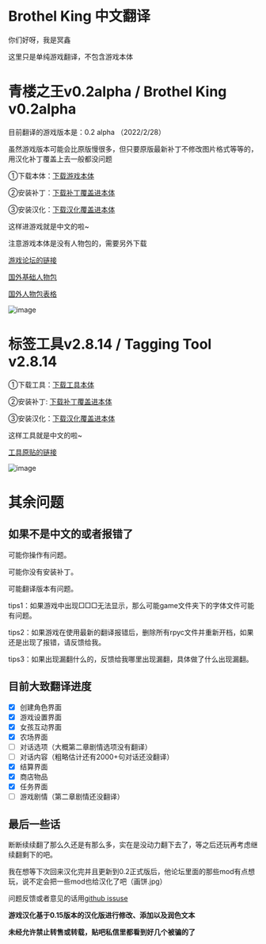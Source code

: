 # Brothel King 中文翻译

你们好呀，我是冥鑫

这里只是单纯游戏翻译，不包含游戏本体

# 青楼之王v0.2alpha / Brothel King v0.2alpha

目前翻译的游戏版本是：0.2 alpha （2022/2/28）

虽然游戏版本可能会比原版慢很多，但只要原版最新补丁不修改图片格式等等的，用汉化补丁覆盖上去一般都没问题

①下载本体：[下载游戏本体](https://www.mediafire.com/file/h81k39vblrz5co3/Brothel_King-0.2.zip/file)

②安装补丁：[下载补丁覆盖进本体](https://www.mediafire.com/file/nnxnr2pkopkzv2y/game+patch+0.2.zip/file)

③安装汉化：[下载汉化覆盖进本体](https://github.com/XyMinxin/Brothel-King-Chinese-Translate/releases/download/0.0.2/BK-v0.2alpha-Chinese.zip)

这样进游戏就是中文的啦~

注意游戏本体是没有人物包的，需要另外下载

[游戏论坛的链接](https://henthighschool.net/brothel-king/)

[国外基础人物包](https://www.mediafire.com/file/ms86oyaehplz6pn/basic-girl-pack-020.zip/file)

[国外人物包表格](https://docs.google.com/spreadsheets/d/1tGydEbO0FRsl9eF4SQOYN8r4UwjD1AhtY0DcKFFvuHg/edit#gid=538575808)

<img src="https://i.ibb.co/18qf1xt/image.png" alt="image" border="0">

# 标签工具v2.8.14 / Tagging Tool v2.8.14

①下载工具：[下载工具本体](https://mega.nz/file/1fFWxKTL#5flUKm1fiR4uME_sNzOtFdWdMTAS3sAcphFSTyXhcPA)

②安装补丁: [下载补丁覆盖进本体](https://mega.nz/file/JaVUAB6A#d0aIFmJ0SkpWusdc1zVBssUMiTsODF7PE3QzxH1GzA0)

③安装汉化：[下载汉化覆盖进本体](https://github.com/XyMinxin/Brothel-King-Chinese-Translate/releases/download/0.0.2/TaggingTool-v2.8.14-Chinese.zip)

这样工具就是中文的啦~

[工具原贴的链接](https://henthighschool.net/brothel-king/picturenamer/)

<img src="https://i.ibb.co/f1nrw0F/image.png" alt="image" border="0">

# 其余问题

## 如果不是中文的或者报错了

可能你操作有问题。

可能你没有安装补丁。

可能翻译版本有问题。

tips1：如果游戏中出现□□□无法显示，那么可能game文件夹下的字体文件可能有问题。

tips2：如果游戏在使用最新的翻译报错后，删除所有rpyc文件并重新开档，如果还是出现了报错，请反馈给我。

tips3：如果出现漏翻什么的，反馈给我哪里出现漏翻，具体做了什么出现漏翻。

## 目前大致翻译进度

- [x] 创建角色界面
- [x] 游戏设置界面
- [x] 女孩互动界面
- [x] 农场界面
- [ ] 对话选项（大概第二章剧情选项没有翻译）
- [ ] 对话内容（粗略估计还有2000+句对话还没翻译）
- [x] 结算界面
- [x] 商店物品
- [x] 任务界面
- [ ] 游戏剧情（第二章剧情还没翻译）

## 最后一些话

断断续续翻了那么久还是有那么多，实在是没动力翻下去了，等之后还玩再考虑继续翻剩下的吧。

我在想等下次回来汉化完并且更新到0.2正式版后，他论坛里面的那些mod有点想玩，说不定会把一些mod也给汉化了吧（画饼.jpg）

问题反馈或者意见的话用[github issuse](https://github.com/XyMinxin/Brothel-King-Chinese-Translate/issu)

**游戏汉化基于0.15版本的汉化版进行修改、添加以及润色文本**

**未经允许禁止转售或转载，贴吧私信里都看到好几个被骗的了**
